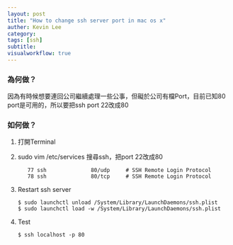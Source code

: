 ```yaml
---
layout: post
title: "How to change ssh server port in mac os x"
auther: Kevin Lee
category: 
tags: [ssh]
subtitle:
visualworkflow: true
---
```


### 為何做？

因為有時候想要連回公司繼續處理一些公事，但礙於公司有檔Port，目前已知80 port是可用的，所以要把ssh port 22改成80

### 如何做？

1. 打開Terminal

2. sudo vim /etc/services
   搜尋ssh，把port 22改成80

   ```
      77 ssh              80/udp     # SSH Remote Login Protocol
      78 ssh              80/tcp     # SSH Remote Login Protocol
   ```

   

3. Restart ssh server

   ```
   $ sudo launchctl unload /System/Library/LaunchDaemons/ssh.plist
   $ sudo launchctl load -w /System/Library/LaunchDaemons/ssh.plist
   ```

4. Test

   ```
   $ ssh localhost -p 80
   ```

   

